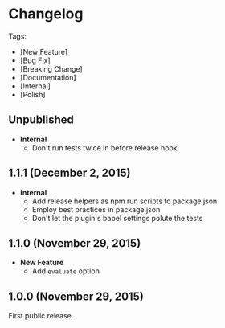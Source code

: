 # Changelog

Tags:

- [New Feature]
- [Bug Fix]
- [Breaking Change]
- [Documentation]
- [Internal]
- [Polish]

## Unpublished

- **Internal**
  - Don't run tests twice in before release hook

## 1.1.1 (December 2, 2015)

- **Internal**
  - Add release helpers as npm run scripts to package.json
  - Employ best practices in package.json
  - Don't let the plugin's babel settings polute the tests

## 1.1.0 (November 29, 2015)

- **New Feature**
  - Add `evaluate` option

## 1.0.0 (November 29, 2015)

First public release.

